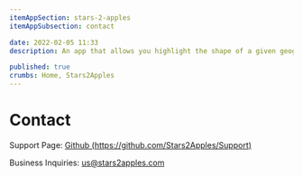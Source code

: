 ```yaml
---
itemAppSection: stars-2-apples
itemAppSubsection: contact

date: 2022-02-05 11:33
description: An app that allows you highlight the shape of a given geographic feature (such as a country, state, or province), and see what that shape looks like juxtaposed with a different part of the world.

published: true
crumbs: Home, Stars2Apples
---
```


# Contact

Support Page: [Github (https://github.com/Stars2Apples/Support)](https://github.com/Stars2Apples/Support)

Business Inquiries: [us@stars2apples.com](us@stars2apples.com)
